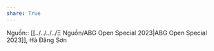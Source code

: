 ```yaml
---
share: True
---
```

Nguồn:: [[../../../../Ξ Nguồn/ABG Open Special 2023|ABG Open Special 2023]], Hà Đăng Sơn
